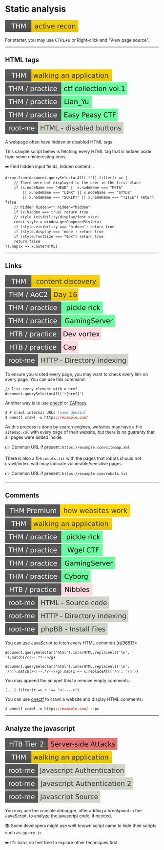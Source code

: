 # Static analysis

[![activerecon](../../../../_badges/thm/activerecon.svg)](https://tryhackme.com/room/activerecon)

For starter, you may use <kbd>CTRL+U</kbd> or Right-click and "View page source".

<hr class="sep-both">

## HTML tags

[![walkinganapplication](../../../../_badges/thm/walkinganapplication.svg)](https://tryhackme.com/room/walkinganapplication)
[![ctfcollectionvol1](../../../../_badges/thm-p/ctfcollectionvol1.svg)](https://tryhackme.com/room/ctfcollectionvol1)
[![lianyu](../../../../_badges/thm-p/lianyu.svg)](https://tryhackme.com/room/lianyu)
[![easypeasyctf](../../../../_badges/thm-p/easypeasyctf.svg)](https://tryhackme.com/room/easypeasyctf)
[![html_disabled_buttons](../../../../_badges/rootme/web_client/html_disabled_buttons.svg)](https://www.root-me.org/en/Challenges/Web-Client/HTML-disabled-buttons)

<div class="row row-cols-lg-2"><div>

A webpage often have hidden or disabled HTML tags.

This sample script below is fetching every HTML tag that is hidden aside from some uninteresting ones.

➡️ Find hidden input fields, hidden content...
</div><div>

```javascript!
Array.from(document.querySelectorAll('*')).filter(x => {
    // There were not displayed to the user in the first place
    if (x.nodeName === "HEAD" || x.nodeName === "META"
        || x.nodeName === "LINK" || x.nodeName === "STYLE"
        || x.nodeName === "SCRIPT" || x.nodeName === "TITLE") return false
    // hidden hidden="" hidden="hidden"
    if (x.hidden === true) return true
    // style (visibility/display/font-size)
    const style = window.getComputedStyle(x)
    if (style.visibility === 'hidden') return true
    if (style.display === 'none') return true
    if (style.fontSize === "0px") return true
    return false
}).map(x => x.outerHTML)
```
</div></div>

<hr class="sep-both">

## Links

[![contentdiscovery](../../../../_badges/thm/contentdiscovery.svg)](https://tryhackme.com/room/contentdiscovery)
[![adventofcyber2](../../../../_badges/thm/adventofcyber2/day16.svg)](https://tryhackme.com/room/adventofcyber2)
[![picklerick](../../../../_badges/thm-p/picklerick.svg)](https://tryhackme.com/room/picklerick)
[![gamingserver](../../../../_badges/thm-p/gamingserver.svg)](https://tryhackme.com/room/gamingserver)
[![devvortex](../../../../_badges/htb-p/devvortex.svg)](https://app.hackthebox.com/machines/Devvortex)
[![cap](../../../../_badges/htb-p/cap.svg)](https://app.hackthebox.com/machines/Cap)
[![http_directory_indexing](../../../../_badges/rootme/web_server/http_directory_indexing.svg)](https://www.root-me.org/en/Challenges/Web-Server/HTTP-Directory-indexing)

<div class="row row-cols-lg-2"><div>

To ensure you visited every page, you may want to check every link on every page. You can use this command:

```javascript!
// list every element with a href
document.querySelectorAll('*[href]') 
```

Another way is to use [onectf](/cybersecurity/red-team/tools/frameworks/onectf/index.md#onectf-crawl-module) or [ZAProxy](/cybersecurity/red-team/tools/utilities/proxies/zap/index.md).

```ps
$ # crawl internal URLs (same domain)
$ onectf crawl -u https://example.com/
```
</div><div>

As this process is done by search engines, websites may have a file `sitemap.xml` with every page of their website, but there is no guaranty that all pages were added inside.

👉 Common URL if present: `https://example.com/sitemap.xml`

There is also a file `robots.txt` with the pages that robots should not crawl/index, with may indicate vulnerable/sensitive pages.

👉 Common URL if present: `https://example.com/robots.txt`
</div></div>

<hr class="sep-both">

## Comments

[![howwebsiteswork](../../../../_badges/thmp/howwebsiteswork.svg)](https://tryhackme.com/room/howwebsiteswork)
[![walkinganapplication](../../../../_badges/thm/walkinganapplication.svg)](https://tryhackme.com/room/walkinganapplication)
[![picklerick](../../../../_badges/thm-p/picklerick.svg)](https://tryhackme.com/room/picklerick)
[![wgelctf](../../../../_badges/thm-p/wgelctf.svg)](https://tryhackme.com/room/wgelctf)
[![gamingserver](../../../../_badges/thm-p/gamingserver.svg)](https://tryhackme.com/room/gamingserver)
[![cyborgt8](../../../../_badges/thm-p/cyborgt8.svg)](https://tryhackme.com/room/cyborgt8)
![nibbles](../../../../_badges/htb-p/nibbles.svg)
[![html_source_code](../../../../_badges/rootme/web_server/html_source_code.svg)](https://www.root-me.org/en/Challenges/Web-Server/HTML-Source-code)
[![http_directory_indexing](../../../../_badges/rootme/web_server/http_directory_indexing.svg)](https://www.root-me.org/en/Challenges/Web-Server/HTTP-Directory-indexing)
[![phpbb_install_files](../../../../_badges/rootme/web_server/phpbb_install_files.svg)](https://www.root-me.org/en/Challenges/Web-Server/Install-files)

<div class="row row-cols-lg-2"><div>

You can use JavaScript to fetch every HTML comment ([rt/96517](https://www.regextester.com/96517)):

```js!
document.querySelector('html').innerHTML.replaceAll('\n', ' ').match(/<!--.*?-->/g)
```
```js!
document.querySelector('html').innerHTML.replaceAll('\n', '/n').match(/<!--.*?-->/g).map(x => x.replaceAll('/n', '\n'))
```

You may append the snippet this to remove empty comments:

```javascript!
[...].filter(r => r !== "<!---->")
```
</div><div>

You can use [onectf](/cybersecurity/red-team/tools/frameworks/onectf/index.md#onectf-crawl-module) to crawl a website and display HTML comments:

```ps
$ onectf crawl -u https://example.com/ --pc
```
</div></div>

<hr class="sep-both">

## Analyze the javascript

[![server_side_attacks](../../../../_badges/htb/server_side_attacks.svg)](https://academy.hackthebox.com/course/preview/server-side-attacks)
[![walkinganapplication](../../../../_badges/thm/walkinganapplication.svg)](https://tryhackme.com/room/walkinganapplication)
[![javascript_authentication](../../../../_badges/rootme/web_client/javascript_authentication.svg)](https://www.root-me.org/en/Challenges/Web-Client/Javascript-Authentication)
[![javascript_authentication_2](../../../../_badges/rootme/web_client/javascript_authentication_2.svg)](https://www.root-me.org/en/Challenges/Web-Client/Javascript-Authentication-2)
[![javascript_source](../../../../_badges/rootme/web_client/javascript_source.svg)](https://www.root-me.org/en/Challenges/Web-Client/Javascript-Source)

<div class="row row-cols-lg-2"><div>

You may use the console debugger, after adding a breakpoint in the JavaScript, to analyze the javascript code, if needed.

📚 Some developers might use well-known script name to hide their scripts such as `jquery.js`.

➡️ It's hard, so feel free to explore other techniques first.
</div><div>
</div></div>